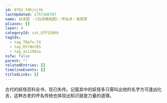 ```yaml
---
id: 0762-f4hjnj1k
lastUpdated: 1757166787
name: 白泽图 ・《白泽精恠图》・呼名术・鬼夜哭
aliases: []
layer: 4
categoryId: cat_OfFSSbRb
tagIds:
  - tag_TRpfu-I4
  - tag_RYrNofQS
  - tag_aci1X8zw
nsfw: false
parent: ""
relatedEntries: []
timelineEvents: []
titledLinks: []
---
```


古代的妖怪百科全书，现已失传。记载其中的妖怪多只需叫出他的名字方可逢凶化吉，这种古老的呼名传统也体现出知识就是力量的道理。
